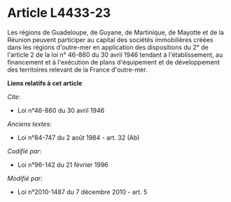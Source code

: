 # Article L4433-23

Les régions de Guadeloupe, de Guyane, de Martinique, de Mayotte et de la Réunion peuvent participer au capital des sociétés
immobilières créées dans les régions d'outre-mer en application des dispositions du 2° de l'article 2 de la loi n° 46-860 du
30 avril 1946 tendant à l'établissement, au financement et à l'exécution de plans d'équipement et de développement des
territoires relevant de la France d'outre-mer.

**Liens relatifs à cet article**

_Cite_:

  - Loi n°46-860 du 30 avril 1946

_Anciens textes_:

  - Loi n°84-747 du 2 août 1984 - art. 32 (Ab)

_Codifié par_:

  - Loi n°96-142 du 21 février 1996

_Modifié par_:

  - Loi n°2010-1487 du 7 décembre 2010 - art. 5
